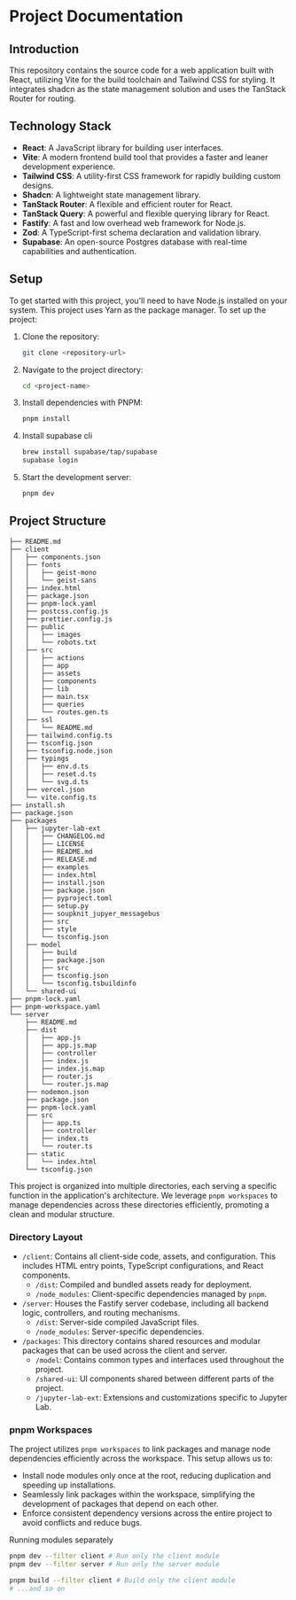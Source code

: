 # Project Documentation

## Introduction

This repository contains the source code for a web application built with React, utilizing Vite for the build toolchain and Tailwind CSS for styling. It integrates shadcn as the state management solution and uses the TanStack Router for routing.

## Technology Stack

- **React**: A JavaScript library for building user interfaces.
- **Vite**: A modern frontend build tool that provides a faster and leaner development experience.
- **Tailwind CSS**: A utility-first CSS framework for rapidly building custom designs.
- **Shadcn**: A lightweight state management library.
- **TanStack Router**: A flexible and efficient router for React.
- **TanStack Query**: A powerful and flexible querying library for React.
- **Fastify**: A fast and low overhead web framework for Node.js.
- **Zod**: A TypeScript-first schema declaration and validation library.
- **Supabase**: An open-source Postgres database with real-time capabilities and authentication.

## Setup

To get started with this project, you'll need to have Node.js installed on your system. This project uses Yarn as the package manager. To set up the project:

1. Clone the repository:
   ```bash
   git clone <repository-url>
   ```
2. Navigate to the project directory:
   ```bash
   cd <project-name>
   ```
3. Install dependencies with PNPM:
   ```bash
   pnpm install
   ```
4. Install supabase cli
   ```bash
   brew install supabase/tap/supabase
   supabase login
   ```
6. Start the development server:
   ```bash
   pnpm dev
   ```

## Project Structure

```
├── README.md
├── client
│   ├── components.json
│   ├── fonts
│   │   ├── geist-mono
│   │   └── geist-sans
│   ├── index.html
│   ├── package.json
│   ├── pnpm-lock.yaml
│   ├── postcss.config.js
│   ├── prettier.config.js
│   ├── public
│   │   ├── images
│   │   └── robots.txt
│   ├── src
│   │   ├── actions
│   │   ├── app
│   │   ├── assets
│   │   ├── components
│   │   ├── lib
│   │   ├── main.tsx
│   │   ├── queries
│   │   └── routes.gen.ts
│   ├── ssl
│   │   └── README.md
│   ├── tailwind.config.ts
│   ├── tsconfig.json
│   ├── tsconfig.node.json
│   ├── typings
│   │   ├── env.d.ts
│   │   ├── reset.d.ts
│   │   └── svg.d.ts
│   ├── vercel.json
│   └── vite.config.ts
├── install.sh
├── package.json
├── packages
│   ├── jupyter-lab-ext
│   │   ├── CHANGELOG.md
│   │   ├── LICENSE
│   │   ├── README.md
│   │   ├── RELEASE.md
│   │   ├── examples
│   │   ├── index.html
│   │   ├── install.json
│   │   ├── package.json
│   │   ├── pyproject.toml
│   │   ├── setup.py
│   │   ├── soupknit_jupyer_messagebus
│   │   ├── src
│   │   ├── style
│   │   └── tsconfig.json
│   ├── model
│   │   ├── build
│   │   ├── package.json
│   │   ├── src
│   │   ├── tsconfig.json
│   │   └── tsconfig.tsbuildinfo
│   └── shared-ui
├── pnpm-lock.yaml
├── pnpm-workspace.yaml
└── server
    ├── README.md
    ├── dist
    │   ├── app.js
    │   ├── app.js.map
    │   ├── controller
    │   ├── index.js
    │   ├── index.js.map
    │   ├── router.js
    │   └── router.js.map
    ├── nodemon.json
    ├── package.json
    ├── pnpm-lock.yaml
    ├── src
    │   ├── app.ts
    │   ├── controller
    │   ├── index.ts
    │   └── router.ts
    ├── static
    │   └── index.html
    └── tsconfig.json
```

This project is organized into multiple directories, each serving a specific function in the application's architecture. We leverage `pnpm workspaces` to manage dependencies across these directories efficiently, promoting a clean and modular structure.

### Directory Layout

- `/client`: Contains all client-side code, assets, and configuration. This includes HTML entry points, TypeScript configurations, and React components.
  - `/dist`: Compiled and bundled assets ready for deployment.
  - `/node_modules`: Client-specific dependencies managed by `pnpm`.
- `/server`: Houses the Fastify server codebase, including all backend logic, controllers, and routing mechanisms.
  - `/dist`: Server-side compiled JavaScript files.
  - `/node_modules`: Server-specific dependencies.
- `/packages`: This directory contains shared resources and modular packages that can be used across the client and server.
  - `/model`: Contains common types and interfaces used throughout the project.
  - `/shared-ui`: UI components shared between different parts of the project.
  - `/jupyter-lab-ext`: Extensions and customizations specific to Jupyter Lab.

### pnpm Workspaces

The project utilizes `pnpm workspaces` to link packages and manage node dependencies efficiently across the workspace. This setup allows us to:

- Install node modules only once at the root, reducing duplication and speeding up installations.
- Seamlessly link packages within the workspace, simplifying the development of packages that depend on each other.
- Enforce consistent dependency versions across the entire project to avoid conflicts and reduce bugs.

Running modules separately

```bash
pnpm dev --filter client # Run only the client module
pnpm dev --filter server # Run only the server module

pnpm build --filter client # Build only the client module
# ...and so on
```
